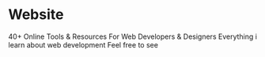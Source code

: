 # Website
40+ Online Tools &amp; Resources For Web Developers &amp; Designers
Everything i learn about web development
Feel free to see
